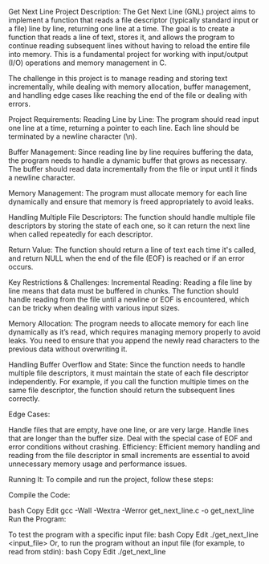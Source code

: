 Get Next Line Project
Description:
The Get Next Line (GNL) project aims to implement a function that reads a file descriptor (typically standard input or a file) line by line, returning one line at a time. The goal is to create a function that reads a line of text, stores it, and allows the program to continue reading subsequent lines without having to reload the entire file into memory. This is a fundamental project for working with input/output (I/O) operations and memory management in C.

The challenge in this project is to manage reading and storing text incrementally, while dealing with memory allocation, buffer management, and handling edge cases like reaching the end of the file or dealing with errors.

Project Requirements:
Reading Line by Line:
The program should read input one line at a time, returning a pointer to each line. Each line should be terminated by a newline character (\n).

Buffer Management:
Since reading line by line requires buffering the data, the program needs to handle a dynamic buffer that grows as necessary. The buffer should read data incrementally from the file or input until it finds a newline character.

Memory Management:
The program must allocate memory for each line dynamically and ensure that memory is freed appropriately to avoid leaks.

Handling Multiple File Descriptors:
The function should handle multiple file descriptors by storing the state of each one, so it can return the next line when called repeatedly for each descriptor.

Return Value:
The function should return a line of text each time it's called, and return NULL when the end of the file (EOF) is reached or if an error occurs.

Key Restrictions & Challenges:
Incremental Reading:
Reading a file line by line means that data must be buffered in chunks. The function should handle reading from the file until a newline or EOF is encountered, which can be tricky when dealing with various input sizes.

Memory Allocation:
The program needs to allocate memory for each line dynamically as it’s read, which requires managing memory properly to avoid leaks. You need to ensure that you append the newly read characters to the previous data without overwriting it.

Handling Buffer Overflow and State:
Since the function needs to handle multiple file descriptors, it must maintain the state of each file descriptor independently. For example, if you call the function multiple times on the same file descriptor, the function should return the subsequent lines correctly.

Edge Cases:

Handle files that are empty, have one line, or are very large.
Handle lines that are longer than the buffer size.
Deal with the special case of EOF and error conditions without crashing.
Efficiency:
Efficient memory handling and reading from the file descriptor in small increments are essential to avoid unnecessary memory usage and performance issues.

Running It:
To compile and run the project, follow these steps:

Compile the Code:

bash
Copy
Edit
gcc -Wall -Wextra -Werror get_next_line.c -o get_next_line
Run the Program:

To test the program with a specific input file:
bash
Copy
Edit
./get_next_line <input_file>
Or, to run the program without an input file (for example, to read from stdin):
bash
Copy
Edit
./get_next_line
